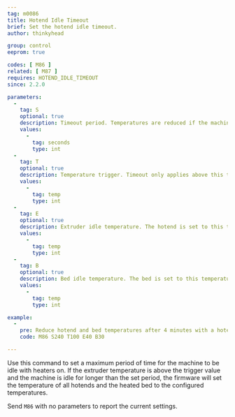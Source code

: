 ```yaml
---
tag: m0086
title: Hotend Idle Timeout
brief: Set the hotend idle timeout.
author: thinkyhead

group: control
eeprom: true

codes: [ M86 ]
related: [ M87 ]
requires: HOTEND_IDLE_TIMEOUT
since: 2.2.0

parameters:
  -
    tag: S
    optional: true
    description: Timeout period. Temperatures are reduced if the machine is idle for this period.
    values:
      -
        tag: seconds
        type: int
  -
    tag: T
    optional: true
    description: Temperature trigger. Timeout only applies above this temperature.
    values:
      -
        tag: temp
        type: int
  -
    tag: E
    optional: true
    description: Extruder idle temperature. The hotend is set to this temperature on timeout.
    values:
      -
        tag: temp
        type: int
  -
    tag: B
    optional: true
    description: Bed idle temperature. The bed is set to this temperature on timeout. (Requires a heated bed.)
    values:
      -
        tag: temp
        type: int

example:
  -
    pre: Reduce hotend and bed temperatures after 4 minutes with a hotend over 100
    code: M86 S240 T100 E40 B30

---
```


Use this command to set a maximum period of time for the machine to be idle with heaters on. If the extruder temperature is above the trigger value and the machine is idle for longer than the set period, the firmware will set the temperature of all hotends and the heated bed to the configured temperatures.

Send `M86` with no parameters to report the current settings.
